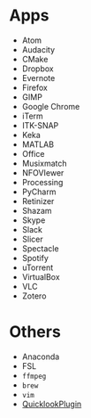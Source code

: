 # Apps
- Atom
- Audacity
- CMake
- Dropbox
- Evernote
- Firefox
- GIMP
- Google Chrome
- iTerm
- ITK-SNAP
- Keka
- MATLAB
- Office
- Musixmatch
- NFOVIewer
- Processing
- PyCharm
- Retinizer
- Shazam
- Skype
- Slack
- Slicer
- Spectacle
- Spotify
- uTorrent
- VirtualBox
- VLC
- Zotero

# Others
- Anaconda
- FSL
- `ffmpeg`
- `brew`
- `vim`
- [QuicklookPlugin](http://dti-tk.sourceforge.net/pmwiki/pmwiki.php?n=QuicklookPlugin.Main)
